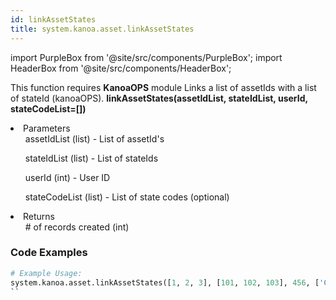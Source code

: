 ```yaml
---
id: linkAssetStates
title: system.kanoa.asset.linkAssetStates
---
```


import PurpleBox from '@site/src/components/PurpleBox';
import HeaderBox from '@site/src/components/HeaderBox';

<PurpleBox>This function requires <b>KanoaOPS</b> module</PurpleBox>
<HeaderBox header="Description">Links a list of assetIds with a list of stateId (kanoaOPS).</HeaderBox>
<HeaderBox header="Syntax">
    <b>linkAssetStates(assetIdList, stateIdList, userId, stateCodeList=[])</b>
    <li> Parameters <br />
        <ul>assetIdList (list) - List of assetId's</ul>
        <ul>stateIdList (list) - List of stateIds</ul>
        <ul>userId (int) - User ID</ul>
        <ul>stateCodeList (list) - List of state codes (optional)</ul>
    </li>
    <li> Returns <br />
        <ul># of records created (int)</ul>
    </li>
</HeaderBox>

### Code Examples

```python
# Example Usage:
system.kanoa.asset.linkAssetStates([1, 2, 3], [101, 102, 103], 456, ['Code1', 'Code2', 'Code3'])
``
